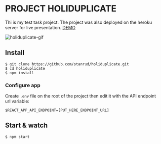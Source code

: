# PROJECT HOLIDUPLICATE

Thi is my test task project.
The project was also deployed on the heroku server for live presentation. [DEMO](http://holidu.herokuapp.com/)

![holiduplicate-gif](https://github.com/stanrud/holiduplicate/blob/master/holiduplicate.gif)

## Install

    $ git clone https://github.com/stanrud/holiduplicate.git
    $ cd holiduplicate
    $ npm install

### Configure app

Create `.env` file on the root of the project then edit it with the API endpoint url variable:

    $REACT_APP_API_ENDPOINT=[PUT_HERE_ENDPOINT_URL]

## Start & watch

    $ npm start